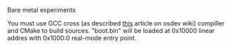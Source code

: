 Bare metal experiments

You must use GCC cross (as described [this](https://wiki.osdev.org/GCC_Cross-Compiler) article on osdev wiki) compiller and CMake to build sources.
"boot.bin" will be loaded at 0x10000 linear addres with 0x1000:0 real-mode entry point.
